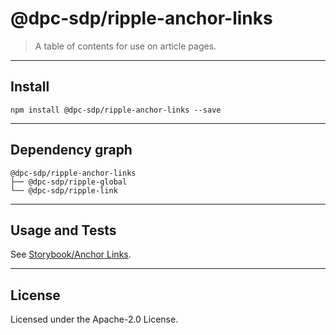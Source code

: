 # @dpc-sdp/ripple-anchor-links

> A table of contents for use on article pages.

--------------------------------------------------------------------------------

## Install

```shell
npm install @dpc-sdp/ripple-anchor-links --save
```

--------------------------------------------------------------------------------

## Dependency graph

```shell
@dpc-sdp/ripple-anchor-links
├── @dpc-sdp/ripple-global
└── @dpc-sdp/ripple-link
```

--------------------------------------------------------------------------------

## Usage and Tests

See [Storybook/Anchor Links](https://ripple.sdp.vic.gov.au/?selectedKind=Molecules/AnchorLinks&selectedStory=Anchor%20Links).

--------------------------------------------------------------------------------

## License

Licensed under the Apache-2.0 License.
